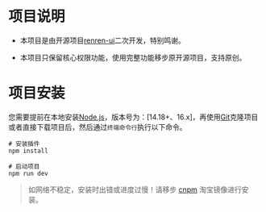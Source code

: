 # 项目说明

- 本项目是由开源项目[renren-ui](https://github.com/renrenio/renren-fast-vue)二次开发，特别鸣谢。

- 本项目只保留核心权限功能，使用完整功能移步原开源项目，支持原创。

# 项目安装

您需要提前在本地安装[Node.js](https://gitee.com/link?target=https%3A%2F%2Fnodejs.org%2Fen%2F)，版本号为：[14.18+、16.x]，再使用[Git](https://gitee.com/link?target=https%3A%2F%2Fgit-scm.com%2F)克隆项目或者直接下载项目后，然后通过`终端命令行`执行以下命令。

```
# 安装插件
npm install

# 启动项目
npm run dev
```

> 如网络不稳定，安装时出错或进度过慢！请移步 [cnpm](https://gitee.com/link?target=https%3A%2F%2Fnpmmirror.com%2F) 淘宝镜像进行安装。

